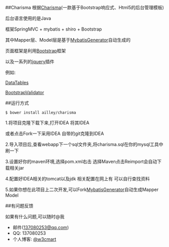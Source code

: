 ##Charisma
根据[Charisma](https://github.com/usmanhalalit/charisma)(一款基于Bootstrap响应式、Html5的后台管理模板)

后台语言使用的是Java

框架SpringMVC + mybatis + shiro + Bootstrap

其中Mapper层、Model层是基于[MybatisGenerator](https://github.com/ailley/MybatisGenerator)自动生成的

页面框架是利用[Bootstrap](https://github.com/twbs/bootstrap)框架

以及一系列的[jquery](https://github.com/jquery/jquery)插件

例如:
    
[DataTables](https://github.com/DataTables/DataTables)
    
[BootstrapValidator](http://bv.doc.javake.cn/api/)
    
##运行方式

    $ bower install ailley/charisma

1.将项目克隆下载下来,打开IDEA 将其IDEA

或者点击Fork一下采用IDEA 自带的git克隆到IDEA

2.导入项目后,查看webapp下一个sql文件夹,将charisma.sql在你的mysql工具中刷一下

3.设置好你的maven环境,选择pom.xml右击 选择Maven点击Reimport会自动下载相关jar

4.配置好IDEA相关的tomcat以及jdk 相关配置在网上有 可以自行查找资料

5.如果你想在此项目上二次开发,可以Fork[MybatisGenerator](https://github.com/ailley/MybatisGenerator)自动生成Mapper Model

##有问题反馈

如果有什么问题,可以随时@我

* 邮件(137080253@qq.com)
* QQ: 137080253
* 个人博客: [@w3cmart](http://w3cmart.com/)

